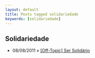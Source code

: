 ```yaml
---
layout: default
title: Posts tagged solidariedade
keywords: [solidariedade]
---
```

<h2 class="category">Solidariedade</h2>
<ul class="posts">
<li>
<p>
<span class="date">08/08/2011</span> &raquo; 
<a href="/blog/off-topic-ser-solidario">[Off-Topic] Ser Solidário</a>
</p>
</li> 
</ul>

